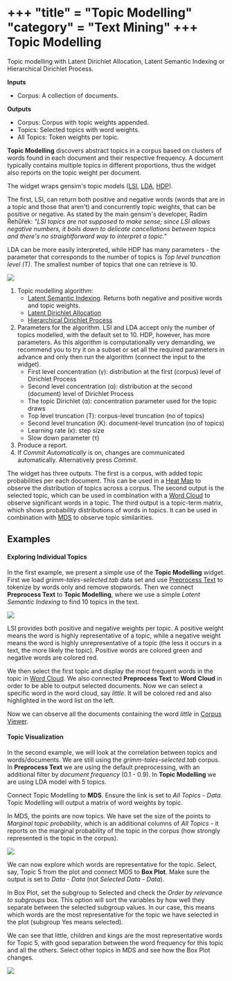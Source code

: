 +++
"title" = "Topic Modelling"
"category" = "Text Mining"
+++
Topic Modelling
===============

Topic modelling with Latent Dirichlet Allocation, Latent Semantic Indexing or Hierarchical Dirichlet Process.

**Inputs**

- Corpus: A collection of documents.

**Outputs**

- Corpus: Corpus with topic weights appended.
- Topics: Selected topics with word weights.
- All Topics: Token weights per topic.

**Topic Modelling** discovers abstract topics in a corpus based on clusters of words found in each document and their respective frequency. A document typically contains multiple topics in different proportions, thus the widget also reports on the topic weight per document.

The widget wraps gensim's topic models ([LSI](https://radimrehurek.com/gensim/models/lsimodel.html), [LDA](https://radimrehurek.com/gensim/models/ldamodel.html), [HDP](https://radimrehurek.com/gensim/models/hdpmodel.html)).

The first, LSI, can return both positive and negative words (words that are in a topic and those that aren't) and concurrently topic weights, that can be positive or negative. As stated by the main gensim's developer, Radim Řehůřek: *"LSI topics are not supposed to make sense; since LSI allows negative numbers, it boils down to delicate cancellations between topics and there's no straightforward way to interpret a topic."*

LDA can be more easily interpreted, while HDP has many parameters - the parameter that corresponds to the number of topics is *Top level truncation level (T)*. The smallest number of topics that one can retrieve is 10.

![](../images/Topic-Modelling-stamped.png)

1. Topic modelling algorithm:
   - [Latent Semantic Indexing](https://en.wikipedia.org/wiki/Latent_semantic_analysis). Returns both negative and positive words and topic weights.
   - [Latent Dirichlet Allocation](https://en.wikipedia.org/wiki/Latent_Dirichlet_allocation)
   - [Hierarchical Dirichlet Process](https://en.wikipedia.org/wiki/Hierarchical_Dirichlet_process)
2. Parameters for the algorithm. LSI and LDA accept only the number of topics modelled, with the default set to 10. HDP, however, has more parameters. As this algorithm is computationally very demanding, we recommend you to try it on a subset or set all the required parameters in advance and only then run the algorithm (connect the input to the widget).
   - First level concentration (γ): distribution at the first (corpus) level of Dirichlet Process
   - Second level concentration (α): distribution at the second (document) level of Dirichlet Process
   - The topic Dirichlet (α): concentration parameter used for the topic draws
   - Top level truncation (Τ): corpus-level truncation (no of topics)
   - Second level truncation (Κ): document-level truncation (no of topics)
   - Learning rate (κ): step size
   - Slow down parameter (τ)
3. Produce a report.
4. If *Commit Automatically* is on, changes are communicated automatically. Alternatively press *Commit*.

The widget has three outputs. The first is a corpus, with added topic probabilities per each document. This can be used in a [Heat Map](https://orangedatamining.com/widget-catalog/visualize/heatmap/) to observe the distribution of topics across a corpus. The second output is the selected topic, which can be used in combination with a [Word Cloud](../wordcloud/) to observe significant words in a topic. The third output is a topic-term matrix, which shows probability distributions of words in topics. It can be used in combination with [MDS](https://orangedatamining.com/widget-catalog/unsupervised/mds/) to observe topic similarities.

Examples
--------

#### Exploring Individual Topics

In the first example, we present a simple use of the **Topic Modelling** widget. First we load *grimm-tales-selected.tab* data set and use [Preprocess Text](../preprocesstext/) to tokenize by words only and remove stopwords. Then we connect **Preprocess Text** to **Topic Modelling**, where we use a simple *Latent Semantic Indexing* to find 10 topics in the text.

![](../images/Topic-Modelling-Example1.png)

LSI provides both positive and negative weights per topic. A positive weight means the word is highly representative of a topic, while a negative weight means the word is highly unrepresentative of a topic (the less it occurs in a text, the more likely the topic). Positive words are colored green and negative words are colored red.

We then select the first topic and display the most frequent words in the topic in [Word Cloud](../wordcloud/). We also connected **Preprocess Text** to **Word Cloud** in order to be able to output selected documents. Now we can select a specific word in the word cloud, say *little*. It will be colored red and also highlighted in the word list on the left.

Now we can observe all the documents containing the word *little* in [Corpus Viewer](../corpusviewer/).

#### Topic Visualization

In the second example, we will look at the correlation between topics and words/documents. We are still using the *grimm-tales-selected.tab* corpus. In **Preprocess Text** we are using the default preprocessing, with an additional filter by *document frequency* (0.1 - 0.9). In **Topic Modelling** we are using LDA model with 5 topics.

Connect Topic Modelling to **MDS**. Ensure the link is set to *All Topics* - *Data*. Topic Modelling will output a matrix of word weights by topic.

In MDS, the points are now topics. We have set the size of the points to *Marginal topic probability*, which is an additional columns of *All Topics* - it reports on the marginal probability of the topic in the corpus (how strongly represented is the topic in the corpus).

![](../images/Topic-Modelling-Example2-MDS.png)

We can now explore which words are representative for the topic. Select, say, Topic 5 from the plot and connect MDS to **Box Plot**. Make sure the output is set to *Data* - *Data* (not *Selected Data* - *Data*).

In Box Plot, set the subgroup to Selected and check the *Order by relevance to subgroups* box. This option will sort the variables by how well they separate between the selected subgroup values. In our case, this means which words are the most representative for the topic we have selected in the plot (subgroup Yes means selected).

We can see that little, children and kings are the most representative words for Topic 5, with good separation between the word frequency for this topic and all the others. Select other topics in MDS and see how the Box Plot changes.

![](../images/Topic-Modelling-Example2-BoxPlot.png)
